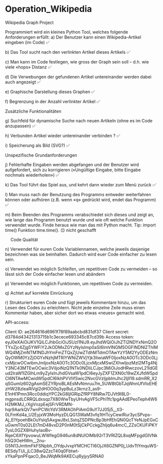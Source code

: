 # Operation_Wikipedia
Wikipedia Graph Project




Programmiert wird ein kleines Python Tool, welches folgende Anforderungen erfüllt:
a)	Der Benutzer kann einen Wikipedia-Artikel eingeben (im Code) ✅

b)	Das Tool sucht nach den verlinkten Artikel dieses Artikels ✅

c)	Man kann im Code festlegen, wie gross der Graph sein soll – d.h. wie viele «hops» Distanz ✅

d)	Die Verwebungen der gefundenen Artikel untereinander werden dabei auch angezeigt ✅

e)	Graphische Darstellung dieses Graphen ✅

f)	Begrenzung in der Anzahl verlinkter Artikel ✅

Zusätzliche Funktionalitäten

g)	Suchfeld für dynamische Suche nach neuen Artikeln (ohne es im Code anzupassen) ✅

h)	Verbunden Artikel wieder untereinander verbinden ? ✅

i)	Speicherung als Bild (SVG?) ✅

Unspezifische Grundanforderungen 

j)	Fehlerhafte Eingaben werden abgefangen und der Benutzer wird aufgefordert, sich zu korrigieren («Ungültige Eingabe, bitte Eingabe nochmals wiederholen») ✅

k)	Das Tool führt das Spiel aus, und kehrt dann wieder zum Menü zurück ✅

l)	Man muss nach der Benutzung des Programms entweder weiterfahren können oder aufhören (z.B. wenn «q» gedrückt wird, endet das Programm) ✅

m)	Beim Beenden des Programms verabschiedet sich dieses und zeigt an, wie lange das Programm benutzt wurde und wie oft welche Funktion verwendet wurde. Finde heraus wie man das mit Python macht. Tip: import time() Funktion time.time(). 😔 nicht geschafft


 
Code Qualität

n)	Verwendet für euren Code Variablennamen, welche jeweils dasjenige bezeichnen was sie beinhalten. Dadurch wird euer Code einfacher zu lesen sein. 

o)	Verwendet wo möglich Schleifen, um repetitiven Code zu vermeiden – so lässt sich der Code einfacher lesen und abändern

p)	Verwendet wo möglich Funktionen, um repetitiven Code zu vermeiden.

q)	Achtet auf korrekte Einrückung

r)	Strukturiert euren Code und fügt jeweils Kommentare hinzu, um das Lesen des Codes zu erleichtern. Nicht jede einzelne Zeile muss einen Kommentar haben, aber sicher dort wo etwas «neues» gemacht wird.


API-access:

Client ID:
ae264616d6961f78f89aabcbd831df37
Client secret:
d3784d43421313715b1c3ecece693345c87cd39b
Access token:
eyJ0eXAiOiJKV1QiLCJhbGciOiJSUzI1NiJ9.eyJhdWQiOiJhZTI2NDYxNmQ2OTYxZjc4Zjg5YWFiY2JkODMxZGYzNyIsImp0aSI6ImVlNGM5OGFlNDNlZThlMWQ4MjZmNTM1NDJhYmFmZTQxZjUwZTdhMTdmOTAwYzY5M2YyODEzNmQyOWM0YzZjOGYxNzhjMTRlYWNiZWVjYjk3IiwiaWF0IjoxNzA0OTc3ODc0LjcxMjcwOCwibmJmIjoxNzA0OTc3ODc0LjcxMjcxMSwiZXhwIjozMzI2MTg4NjY3NC43MTEwOCwic3ViIjoiNzQ1NTk0NDIiLCJpc3MiOiJodHRwczovL21ldGEud2lraW1lZGlhLm9yZyIsInJhdGVsaW1pdCI6eyJyZXF1ZXN0c19wZXJfdW5pdCI6NTAwMCwidW5pdCI6IkhPVVIifSwic2NvcGVzIjpbImJhc2ljIl19.sdmRR_X2qSGumlz602gAsmSEZYRjroBLAEsMvNmruu7m_5UW8tGbTJqWnnUfVIoEHEzHW28zleaRiVgl2dHOO0q3ypBuLz3krnz3_as9-E1nHl1Pmn3Rcc0ddiqYPC2kG8ljlGRipZfRPY8NRw7DJVt9I8L0-mgpnsdLCRRQLdxsqz7X80WwTbyUHvAgVF5cPhI1fc1pgAAdEPeoTeph4W6H2MKMJ_rXgVnzpEejSFrVRDMN-hqr9AarkQV7wnPCWcYdV3RMAOhPiAmG9uY7JJ05j5__tl3-0LFmKd4a_U2EyjxW3MoHyzDLQG13WaM3vfq1tHTcyCewIRur3ycSPvps-Aj_ElYpoehBkOuYsIq5AxgwJ8xLSstqZSDPNcBp3bHfEhQN0QcTYeNJpEGxCuGwmT0s02LEt7mD48vxD2P0nM0tSjCkPCckgZhljq6u4mcC_ZZsCKUFiPKY7ysL0GZX8HuhyIaoBv-RqeC6XfYpvowuLWWfegG946un8dNUlOlMb92rT3VRlZQL8xqMFpgdGIVNkh5Q3OeHWm__2nu-G5N13JmttmFkFSNpbh_OYdpJvxpYMCHCTI6OjJX6GZNP0j_UdvTtYmquWS-8ESdyTUi_jLC38wQZzcT40q0Fbtwt-xYkaPpnPFqacO_BeJWqMk9AKECuj6yjyySRNA0


